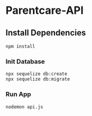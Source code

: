 # Parentcare-API

## Install Dependencies
```
npm install
```

### Init Database
```
npx sequelize db:create
npx sequelize db:migrate
```

### Run App
```
nodemon api.js
```
